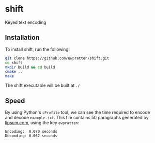 # shift
Keyed text encoding

## Installation
To install shift, run the following:
```sh
git clone https://github.com/ewpratten/shift.git
cd shift
mkdir build && cd build
cmake ..
make
```

The shift executable will be built at `./`

## Speed
By using Python's `cProfile` tool, we can see the time required to encode and decode `example.txt`. This file contains 50 paragraphs generated by [lipsum.com](https://www.lipsum.com), using the key `ewpratten`:
```
Encoding:  0.070 seconds 
Deconding: 0.062 seconds
```
